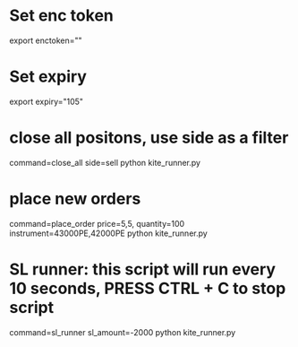 

# Set enc token
export enctoken=""

# Set expiry
export expiry="105"

# close all positons, use side as a filter
command=close_all side=sell python kite_runner.py

# place new orders
command=place_order price=5,5, quantity=100 instrument=43000PE,42000PE python kite_runner.py

# SL runner: this script will run every 10 seconds, PRESS CTRL + C to stop script
command=sl_runner sl_amount=-2000 python kite_runner.py
